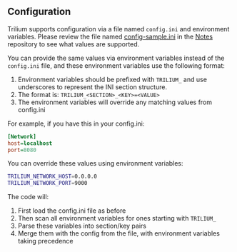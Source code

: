 ## Configuration

Trilium supports configuration via a file named `config.ini` and environment variables. Please review the file named [config-sample.ini](https://github.com/TriliumNext/Notes/blob/develop/config-sample.ini) in the [Notes](https://github.com/TriliumNext/Notes) repository to see what values are supported.

You can provide the same values via environment variables instead of the `config.ini` file, and these environment variables use the following format:


1. Environment variables should be prefixed with `TRILIUM_` and use underscores to represent the INI section structure.
2. The format is: `TRILIUM_<SECTION>_<KEY>=<VALUE>`
3. The environment variables will override any matching values from config.ini

For example, if you have this in your config.ini:
```ini
[Network]
host=localhost
port=8080
```

You can override these values using environment variables:
```bash
TRILIUM_NETWORK_HOST=0.0.0.0
TRILIUM_NETWORK_PORT=9000
```

The code will:
1. First load the config.ini file as before
2. Then scan all environment variables for ones starting with `TRILIUM_`
3. Parse these variables into section/key pairs
4. Merge them with the config from the file, with environment variables taking precedence

